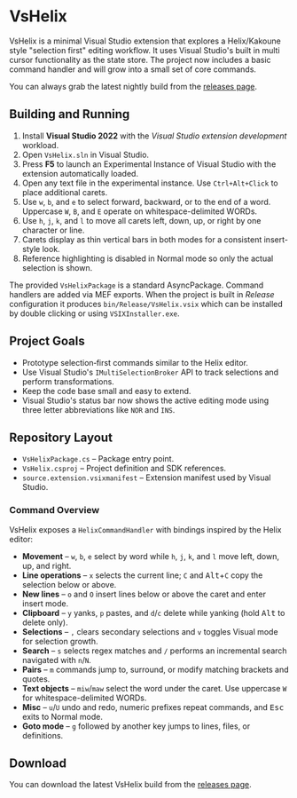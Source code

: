 # VsHelix

VsHelix is a minimal Visual Studio extension that explores a Helix/Kakoune style
"selection first" editing workflow.  It uses Visual Studio's built in multi
cursor functionality as the state store.  The project now includes a basic
command handler and will grow into a small set of core commands.

You can always grab the latest nightly build from the
[releases page](https://github.com/F286/VsHelix/releases/latest/download/VsHelix.vsix).

## Building and Running

1. Install **Visual Studio 2022** with the *Visual Studio extension development*
   workload.
2. Open `VsHelix.sln` in Visual Studio.
3. Press **F5** to launch an Experimental Instance of Visual Studio with the
   extension automatically loaded.
4. Open any text file in the experimental instance.  Use
   `Ctrl+Alt+Click` to place additional carets.
5. Use `w`, `b`, and `e` to select forward, backward, or to the end of a word.
   Uppercase `W`, `B`, and `E` operate on whitespace-delimited WORDs.
6. Use `h`, `j`, `k`, and `l` to move all carets left, down, up, or right by one character or line.
7. Carets display as thin vertical bars in both modes for a consistent insert-style look.
8. Reference highlighting is disabled in Normal mode so only the actual selection is shown.

The provided `VsHelixPackage` is a standard AsyncPackage.  Command handlers are
added via MEF exports.  When the project is built in *Release* configuration it
produces `bin/Release/VsHelix.vsix` which can be installed by double clicking
or using `VSIXInstaller.exe`.

## Project Goals

- Prototype selection‑first commands similar to the Helix editor.
- Use Visual Studio's `IMultiSelectionBroker` API to track selections and
  perform transformations.
- Keep the code base small and easy to extend.
- Visual Studio's status bar now shows the active editing mode using three
  letter abbreviations like `NOR` and `INS`.

## Repository Layout

- `VsHelixPackage.cs` – Package entry point.
- `VsHelix.csproj` – Project definition and SDK references.
- `source.extension.vsixmanifest` – Extension manifest used by Visual Studio.

### Command Overview

VsHelix exposes a `HelixCommandHandler` with bindings inspired by the Helix editor:

 - **Movement** – `w`, `b`, `e` select by word while `h`, `j`, `k`, and `l` move left, down, up, and right.
- **Line operations** – `x` selects the current line; `C` and <kbd>Alt</kbd>+`C` copy the selection below or above.
- **New lines** – `o` and `O` insert lines below or above the caret and enter insert mode.
- **Clipboard** – `y` yanks, `p` pastes, and `d`/`c` delete while yanking (hold <kbd>Alt</kbd> to delete only).
- **Selections** – `,` clears secondary selections and `v` toggles Visual mode for selection growth.
- **Search** – `s` selects regex matches and `/` performs an incremental search navigated with `n`/`N`.
- **Pairs** – `m` commands jump to, surround, or modify matching brackets and quotes.
- **Text objects** – `miw`/`maw` select the word under the caret. Use uppercase `W` for whitespace-delimited WORDs.
- **Misc** – `u`/`U` undo and redo, numeric prefixes repeat commands, and <kbd>Esc</kbd> exits to Normal mode.
- **Goto mode** – `g` followed by another key jumps to lines, files, or definitions.
## Download

You can download the latest VsHelix build from the [releases page](https://github.com/F286/VsHelix/releases/latest/download/VsHelix.vsix).
